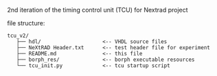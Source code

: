 2nd iteration of the timing control unit (TCU) for Nextrad project

file structure:

    tcu_v2/
       ├── hdl/                    <-- VHDL source files
       ├── NeXtRAD Header.txt      <-- test header file for experiment
       ├── README.md               <-- this file
       ├── borph_res/              <-- borph executable resources
       └── tcu_init.py             <-- tcu startup script
